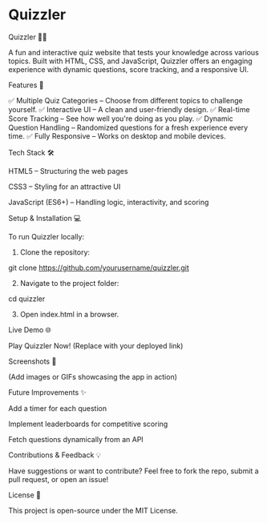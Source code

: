 # Quizzler
Quizzler 🧠🎯

A fun and interactive quiz website that tests your knowledge across various topics. Built with HTML, CSS, and JavaScript, Quizzler offers an engaging experience with dynamic questions, score tracking, and a responsive UI.

Features 🚀

✅ Multiple Quiz Categories – Choose from different topics to challenge yourself.
✅ Interactive UI – A clean and user-friendly design.
✅ Real-time Score Tracking – See how well you're doing as you play.
✅ Dynamic Question Handling – Randomized questions for a fresh experience every time.
✅ Fully Responsive – Works on desktop and mobile devices.

Tech Stack 🛠️

HTML5 – Structuring the web pages

CSS3 – Styling for an attractive UI

JavaScript (ES6+) – Handling logic, interactivity, and scoring


Setup & Installation 💻

To run Quizzler locally:

1. Clone the repository:

git clone https://github.com/yourusername/quizzler.git


2. Navigate to the project folder:

cd quizzler


3. Open index.html in a browser.



Live Demo 🌐

Play Quizzler Now! (Replace with your deployed link)

Screenshots 📸

(Add images or GIFs showcasing the app in action)

Future Improvements ✨

Add a timer for each question

Implement leaderboards for competitive scoring

Fetch questions dynamically from an API


Contributions & Feedback 💡

Have suggestions or want to contribute? Feel free to fork the repo, submit a pull request, or open an issue!

License 📝

This project is open-source under the MIT License.
